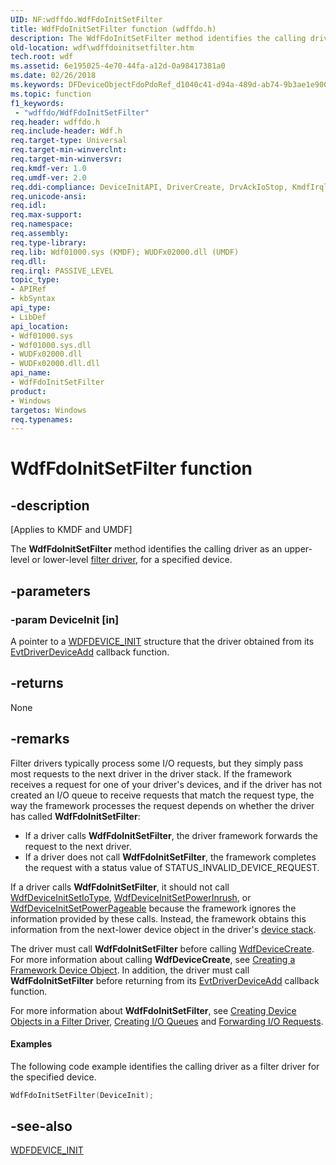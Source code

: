 ```yaml
---
UID: NF:wdffdo.WdfFdoInitSetFilter
title: WdfFdoInitSetFilter function (wdffdo.h)
description: The WdfFdoInitSetFilter method identifies the calling driver as an upper-level or lower-level filter driver, for a specified device.
old-location: wdf\wdffdoinitsetfilter.htm
tech.root: wdf
ms.assetid: 6e195025-4e70-44fa-a12d-0a98417381a0
ms.date: 02/26/2018
ms.keywords: DFDeviceObjectFdoPdoRef_d1040c41-d94a-489d-ab74-9b3ae1e900bb.xml, WdfFdoInitSetFilter, WdfFdoInitSetFilter method, kmdf.wdffdoinitsetfilter, wdf.wdffdoinitsetfilter, wdffdo/WdfFdoInitSetFilter
ms.topic: function
f1_keywords:
 - "wdffdo/WdfFdoInitSetFilter"
req.header: wdffdo.h
req.include-header: Wdf.h
req.target-type: Universal
req.target-min-winverclnt: 
req.target-min-winversvr: 
req.kmdf-ver: 1.0
req.umdf-ver: 2.0
req.ddi-compliance: DeviceInitAPI, DriverCreate, DrvAckIoStop, KmdfIrql, KmdfIrql2
req.unicode-ansi: 
req.idl: 
req.max-support: 
req.namespace: 
req.assembly: 
req.type-library: 
req.lib: Wdf01000.sys (KMDF); WUDFx02000.dll (UMDF)
req.dll: 
req.irql: PASSIVE_LEVEL
topic_type:
- APIRef
- kbSyntax
api_type:
- LibDef
api_location:
- Wdf01000.sys
- Wdf01000.sys.dll
- WUDFx02000.dll
- WUDFx02000.dll.dll
api_name:
- WdfFdoInitSetFilter
product:
- Windows
targetos: Windows
req.typenames: 
---
```


# WdfFdoInitSetFilter function


## -description


<p class="CCE_Message">[Applies to KMDF and UMDF]</p>

The <b>WdfFdoInitSetFilter</b> method identifies the calling driver as an upper-level or lower-level <a href="https://docs.microsoft.com/windows-hardware/drivers/kernel/filter-drivers">filter driver</a>, for a specified device.


## -parameters




### -param DeviceInit [in]

A pointer to a <a href="https://docs.microsoft.com/windows-hardware/drivers/wdf/wdfdevice_init">WDFDEVICE_INIT</a> structure that the driver obtained from its <a href="https://docs.microsoft.com/windows-hardware/drivers/ddi/wdfdriver/nc-wdfdriver-evt_wdf_driver_device_add">EvtDriverDeviceAdd</a> callback function.


## -returns



None




## -remarks



Filter drivers typically process some I/O requests, but they simply pass most requests to the next driver in the driver stack. If the framework receives a request for one of your driver's devices, and if the driver has not created an I/O queue to receive requests that match the request type, the way the framework processes the request depends on whether the driver has called <b>WdfFdoInitSetFilter</b>:

<ul>
<li>
If a driver calls <b>WdfFdoInitSetFilter</b>, the driver framework forwards the request to the next driver.

</li>
<li>
If a driver does not call <b>WdfFdoInitSetFilter</b>, the framework completes the request with a status value of STATUS_INVALID_DEVICE_REQUEST.

</li>
</ul>
If a driver calls <b>WdfFdoInitSetFilter</b>, it should not call <a href="https://docs.microsoft.com/windows-hardware/drivers/ddi/wdfdevice/nf-wdfdevice-wdfdeviceinitsetiotype">WdfDeviceInitSetIoType</a>, <a href="https://docs.microsoft.com/windows-hardware/drivers/ddi/wdfdevice/nf-wdfdevice-wdfdeviceinitsetpowerinrush">WdfDeviceInitSetPowerInrush</a>, or <a href="https://docs.microsoft.com/windows-hardware/drivers/ddi/wdfdevice/nf-wdfdevice-wdfdeviceinitsetpowerpageable">WdfDeviceInitSetPowerPageable</a> because the framework ignores the information provided by these calls. Instead, the framework obtains this information from the next-lower device object in the driver's <a href="https://docs.microsoft.com/windows-hardware/drivers/wdf/wdm-concepts-for-kmdf-drivers">device stack</a>.

The driver must call <b>WdfFdoInitSetFilter</b> before calling <a href="https://docs.microsoft.com/windows-hardware/drivers/ddi/wdfdevice/nf-wdfdevice-wdfdevicecreate">WdfDeviceCreate</a>. For more information about calling <b>WdfDeviceCreate</b>, see <a href="https://docs.microsoft.com/windows-hardware/drivers/wdf/creating-a-framework-device-object">Creating a Framework Device Object</a>. In addition, the driver must call <b>WdfFdoInitSetFilter</b> before returning from its <a href="https://docs.microsoft.com/windows-hardware/drivers/ddi/wdfdriver/nc-wdfdriver-evt_wdf_driver_device_add">EvtDriverDeviceAdd</a> callback function.

For more information about <b>WdfFdoInitSetFilter</b>, see <a href="https://docs.microsoft.com/windows-hardware/drivers/wdf/creating-device-objects-in-a-filter-driver">Creating Device Objects in a Filter Driver</a>, <a href="https://docs.microsoft.com/windows-hardware/drivers/wdf/creating-i-o-queues">Creating I/O Queues</a> and <a href="https://docs.microsoft.com/windows-hardware/drivers/wdf/forwarding-i-o-requests">Forwarding I/O Requests</a>.


#### Examples

The following code example identifies the calling driver as a filter driver for the specified device.

```cpp
WdfFdoInitSetFilter(DeviceInit);
```



## -see-also




<a href="https://docs.microsoft.com/windows-hardware/drivers/wdf/wdfdevice_init">WDFDEVICE_INIT</a>
 

 

